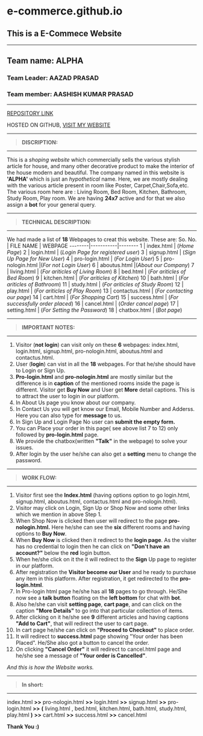 # e-commerce.github.io
## This is a E-Commece Website
____

 ## Team name: ALPHA

### Team Leader: AAZAD PRASAD

### Team member: AASHISH KUMAR PRASAD
___




[REPOSITORY LINK](https://github.com/aazadprasad/e-commerce.github.io.git "Repository link")

HOSTED ON GITHUB,
[VISIT MY WEBSITE](https://aazadprasad.github.io/e-commerce.github.io/ "Website link") 
___


>**DISCRIPTION:**
___

This is a _shoping website_ which commercially sells the various stylish article for house, and many other decorative product to make the interior of the house modern and beautiful. 
The company named in this website is **'ALPHA'** which is just an _hypothetical_ name. Here, we are mostly dealing with the various article present in room like Poster, Carpet,Chair,Sofa,etc.
The various room here are : Living Room, Bed Room, Kitchen, Bathroom, Study Room, Play room. We are having **24x7** active and for that we also assign a **bot** for your general query.

___
>**TECHNICAL DESCRIPTION:**
___

We had made a list of **18** Webpages to creat this website.
These are:
So. No. | FILE NAME | WEBPAGE
--------|-----------|--------
1 | index.html | (_Home Page_)
2 | login.html | (_Login Page for registered user_)
3 | signup.html	| (_Sign Up Page for New User_)
4 | pro-login.html | (_For Login User_)
5 | pro-nologin.html |(_For not Login User_)
6 | aboutus.html |(_About our Company_)
7 | living.html | (_For ariticles of Living Room_)
8 | bed.html | (_For ariticles of Bed Room_)
9 | kitchen.html | (_For ariticles of Kitchen_)
10 | bath.html | (_For ariticles of Bathroom_)
11 | study.html | (_For ariticles of Study Room_)
12 | play.html 	| (_For ariticles of Play Room_)
13 | contactus.html | (_For contacting our page_)
14 | cart.html | (_For Shopping Cart_)
15 | success.html | (_For successfully order placed_)
16 | cancel.html | (_Order cancel page_)
17 | setting.html | (_For Setting the Password_)
18 | chatbox.html | (_Bot page_)


___
>**IMPORTANT NOTES:**
___

1. Visitor (**not login**) can visit only on these **6** webpages: index.html, login.html, signup.html, pro-nologin.html, aboutus.html and contactus.html.
1. User (**login**) can vist in all the **18** webpages. For that he/she should have to Login or Sign Up.
1. **Pro-login.html** and **pro-nologin.html** are mostly similar but the difference is in **caption** of the mentioned rooms inside the page is different. Visitor get **Buy Now** and User get **More** detail captions. This is to attract the user to login in our platform.
1. In About Us page you know about our company.
1. In Contact Us you will get know our Email, Mobile Number and Adderss. Here you can also type for **message** to us.
1. In Sign Up and Login Page No user can **submit the empty form.**
1. You can Place your order in this page( see above list 7 to 12) only followed by **pro-login.html** page.
1. We provide the chatbox(written **"Talk"** in the webpage) to solve your issues. 
1. After login by the user he/she can also get a **setting** menu to change the password.


___
>**WORK FLOW:**
___

1. Visitor first see the **Index.html** (having options option to go login.html, signup.html, aboutus.html, contactus.html and pro-nologin.html).
1. Visitor may click on Login, Sign Up or Shop Now and some other links which we mention in above Step 1.
1. When Shop Now is clicked then user will redirect to the page **pro-nologin.html.** Here he/she can see the **six** different rooms and having options to **Buy Now**.
1. When **Buy Now** is clicked then it redirect to the **login page**. As the visiter has no credential to login then he can click on **"Don't have an account?"** below the **red** login button.
1. When he/she click on it the it will redirect to the **Sign** Up page to register in our platform.
1. After registration the **Visitor become our User** and he ready to purchase any item in this platform. After registration, it get redirected to the **pro-login.html**.
1. In Pro-login html page he/she has all **18** pages to go through. He/She now see a **talk button** floating on the **left bottom** for chat with **bot**.
1. Also he/she can visit **setting page**, **cart page**, and can click on the caption **"More Details"** to go into that particular collection of items.
1. After clicking on it he/she see **9** different articles and having captions **"Add to Cart"**, that will redirect the user to cart page.
1. In cart page he/she can click on **"Proceed to Checkout"** to place order.
1. It will redirect to **success.html** page showing "Your order has been Placed". He/She also got a button to cancel the order.
1. On clicking **"Cancel Order"** it will redirect to cancel.html page and he/she see a message of **"Your order is Cancelled"**.
	
_And this is how the Website works._

___
>**In short:**
___

index.html **>>** pro-nologin.html **>>** login.html **>>** signup.html **>>** pro-login.html **>>** **(** living.html , bed.html, kitchen.html, bath.html, study.html, play.html **)** **>>** cart.html **>>** success.html **>>** cancel.html

**Thank You :)**
